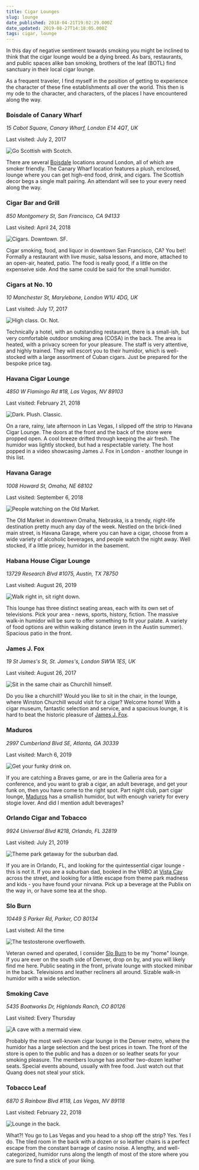 ```yaml
---
title: Cigar Lounges
slug: lounge
date_published: 2018-04-21T19:02:29.000Z
date_updated: 2019-08-27T14:18:05.000Z
tags: cigar, lounge
---
```


In this day of negative sentiment towards smoking you might be inclined to think that the cigar lounge would be a dying breed. As bars, restaurants, and public spaces alike ban smoking, brothers of the leaf (BOTL) find sanctuary in their local cigar lounge.

As a frequent traveler, I find myself in the position of getting to experience the character of these fine establishments all over the world. This then is my ode to the character, and characters, of the places I have encountered along the way.

### Boisdale of Canary Wharf

*15 Cabot Square, Canary Wharf, London E14 4QT, UK*

Last visited: July 2, 2017

![Go Scottish with Scotch.](http://images.kevinhoyt.com/boisdale.canary.jpg)

There are several [Boisdale](https://www.boisdale.co.uk) locations around London, all of which are smoker friendly. The Canary Wharf location features a plush, enclosed, lounge where you can get high-end food, drink, and cigars. The Scottish decor begs a single malt pairing. An attendant will see to your every need along the way.

### Cigar Bar and Grill

*850 Montgomery St, San Francisco, CA 94133*

Last visited: April 24, 2018

![Cigars. Downtown. SF.](http://images.kevinhoyt.com/cigar.bar.sf.jpg)

Cigar smoking, food, and liquor in downtown San Francisco, CA? You bet! Formally a restaurant with live music, salsa lessons, and more, attached to an open-air, heated, patio. The food is really good, if a little on the expenseive side. And the same could be said for the small humidor.

### Cigars at No. 10

*10 Manchester St, Marylebone, London W1U 4DG, UK*

Last visited: July 17, 2017

![High class. Or. Not.](http://images.kevinhoyt.com/cigars.at.no.ten.jpg)

Technically a hotel, with an outstanding restaurant, there is a small-ish, but very comfortable outdoor smoking area (COSA) in the back. The area is heated, with a privacy screen for your pleasure. The staff is very attentive, and highly trained. They will escort you to their humidor, which is well-stocked with a large assortment of Cuban cigars. Just be prepared for the bespoke price tag.

### Havana Cigar Lounge

*4850 W Flamingo Rd #18, Las Vegas, NV 89103*

Last visited: February 21, 2018

![Dark. Plush. Classic.](http://images.kevinhoyt.com/havana.cigar.vegas.jpg)

On a rare, rainy, late afternoon in Las Vegas, I slipped off the strip to Havana Cigar Lounge. The doors at the front and the back of the store were propped open. A cool breeze drifted through keeping the air fresh. The humidor was lightly stocked, but had a respectable variety. The host popped in a video showcasing James J. Fox in London - another lounge in this list.

### Havana Garage

*1008 Howard St, Omaha, NE 68102*

Last visited: September 6, 2018

![People watching on the Old Market.](http://images.kevinhoyt.com/havana.garage.omaha.jpg)

The Old Market in downtown Omaha, Nebraska, is a trendy, night-life destination pretty much any day of the week. Nestled on the brick-lined main street, is Havana Garage, where you can have a cigar, choose from a wide variety of alcoholic beverages, and people watch the night away. Well stocked, if a little pricey, humidor in the basement.

### Habana House Cigar Lounge

*13729 Research Blvd #1075, Austin, TX 78750*

Last visited: August 26, 2019

![Walk right in, sit right down.](http://images.kevinhoyt.com/habana.house.austin.jpg)

This lounge has three distinct seating areas, each with its own set of televisions. Pick your area - news, sports, history, fiction. The massive walk-in humidor will be sure to offer something to fit your palate. A variety of food options are within walking distance (even in the Austin summer). Spacious patio in the front.

### James J. Fox

*19 St James's St, St. James's, London SW1A 1ES, UK*

Last visited: August 26, 2017

![Sit in the same chair as Churchill himself.](http://images.kevinhoyt.com/james.j.fox.jpg)

Do you like a churchill? Would you like to sit in the chair, in the lounge, where Winston Churchill would visit for a cigar? Welcome home! With a cigar museum, fantastic selection and service, and a spacious lounge, it is hard to beat the historic pleasure of [James J. Fox](https://www.jjfox.co.uk/).

### Maduros

*2997 Cumberland Blvd SE, Atlanta, GA 30339*

Last visited: March 6, 2019

![Get your funky drink on.](http://images.kevinhoyt.com/maduros.jpg)

If you are catching a Braves game, or are in the Galleria area for a conference, and you want to grab a cigar, an adult beverage, and get your funk on, then you have come to the right spot. Part night club, part cigar lounge, [Maduros](https://maduroscigarshop.com) has a smallish humidor, but with enough variety for every stogie lover. And did I mention adult beverages?

### Orlando Cigar and Tobacco

*9924 Universal Blvd #218, Orlando, FL 32819*

Last visited: July 21, 2019

![Theme park getaway for the suburban dad.](http://images.kevinhoyt.com/orlando.cigars.tobacco.jpg)

If you are in Orlando, FL, and looking for the quintessential cigar lounge - this is not it. If you are a suburban dad, booked in the VRBO at [Vista Cay](https://www.vistacayholidays.com) across the street, and looking for a little escape from theme park madness and kids - you have found your nirvana. Pick up a beverage at the Publix on the way in, or have some tea at the shop.

### Slo Burn

*10449 S Parker Rd, Parker, CO 80134*

Last visited: All the time

![The testosterone overfloweth.](http://images.kevinhoyt.com/slo.burn.jpg)

Veteran owned and operated, I consider [Slo Burn](https://www.sloburncigars.com/) to be my "home" lounge. If you are ever on the south side of Denver, drop on by, and you will likely find me here. Public seating in the front, private lounge with stocked minibar in the back. Televisions and leather recliners all around. Sizable walk-in humidor with a wide selection.

### Smoking Cave

*5435 Boatworks Dr, Highlands Ranch, CO 80126*

Last visited: Every Thursday

![A cave with a mermaid view.](http://images.kevinhoyt.com/smoking.cave.jpg)

Probably the most well-known cigar lounge in the Denver metro, where the humidor has a large selection and the best prices in town. The front of the store is open to the public and has a dozen or so leather seats for your smoking pleasure. The members lounge has another two-dozen leather seats. Special events abound, usually with free food. Just watch out that Quang does not steal your stick.

### Tobacco Leaf

*6870 S Rainbow Blvd #118, Las Vegas, NV 89118*

Last visited: February 22, 2018

![Lounge in the back.](http://images.kevinhoyt.com/tobacco.leaf.4.jpg)

What?! You go to Las Vegas and you head to a shop off the strip? Yes. Yes I do. The tiled room in the back with a dozen or so leather chairs is a perfect escape from the constant barrage of casino noise. A lengthy, and well-categorized, humidor runs along the length of most of the store where you are sure to find a stick of your liking.
